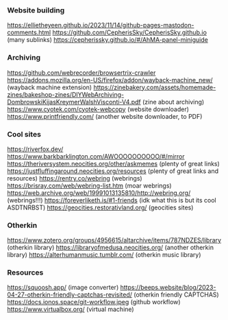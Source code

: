 
### Website building
https://ellietheyeen.github.io/2023/11/14/github-pages-mastodon-comments.html
https://github.com/CepherisSky/CepherisSky.github.io (many sublinks)
https://cepherissky.github.io/#/AhMA-panel-miniguide

### Archiving
https://github.com/webrecorder/browsertrix-crawler
https://addons.mozilla.org/en-US/firefox/addon/wayback-machine_new/ (wayback machine extension)
https://zinebakery.com/assets/homemade-zines/bakeshop-zines/DIYWebArchiving-DombrowskiKijasKreymerWalshVisconti-V4.pdf (zine about archiving)
https://www.cyotek.com/cyotek-webcopy (website downloader)
https://www.printfriendly.com/ (another website downloader, to PDF)

### Cool sites
https://riverfox.dev/
https://www.barkbarklington.com/AWOOOOOOOOOO/#/mirror
https://theriversystem.neocities.org/other/askmemes (plenty of great links)
https://justfluffingaround.neocities.org/resources (plenty of great links and resources)
https://rentry.co/webring (webrings)
https://brisray.com/web/webring-list.htm (moar webrings)
https://web.archive.org/web/19991013135810/http://webring.org/ (webrings!!!)
https://foreverliketh.is/#1-friends (idk what this is but its cool ASDTNRBST)
https://geocities.restorativland.org/ (geocities sites)

### Otherkin
https://www.zotero.org/groups/4956615/altarchive/items/787NDZES/library (otherkin library)
https://libraryofmedusa.neocities.org/ (another otherkin library)
https://alterhumanmusic.tumblr.com/ (otherkin music library)

### Resources
https://squoosh.app/ (image converter)
https://beeps.website/blog/2023-04-27-otherkin-friendly-captchas-revisited/ (otherkin friendly CAPTCHAS)
https://docs.ionos.space/git-workflow.jpeg (github workflow)
https://www.virtualbox.org/ (virtual machine)
